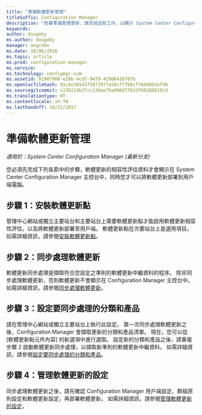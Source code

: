 ```yaml
---
title: "準備軟體更新管理"
titleSuffix: Configuration Manager
description: "若要準備管理更新，請完成這些工作，以顯示 System Center Configuration Manager 主控台中的相容性評估資料。"
keywords: 
author: dougeby
ms.author: dougeby
manager: angrobe
ms.date: 10/06/2016
ms.topic: article
ms.prod: configuration-manager
ms.service: 
ms.technology: configmgr-sum
ms.assetid: 01907900-e28b-4cd7-9479-42906416707b
ms.openlocfilehash: 91c6e3654375073977a50cfffb0cf784d091ef98
ms.sourcegitcommit: c236214b2fcc13dae7bad96d7fb33f692868191d
ms.translationtype: HT
ms.contentlocale: zh-TW
ms.lasthandoff: 10/12/2017
---
```

# <a name="prepare-for-software-updates-management"></a>準備軟體更新管理

*適用於：System Center Configuration Manager (最新分支)*

您必須先完成下列各節中的步驟，軟體更新的相容性評估資料才會顯示在 System Center Configuration Manager 主控台中，同時您才可以將軟體更新部署到用戶端電腦。

## <a name="step-1-install-a-software-update-point"></a>步驟 1：安裝軟體更新點  
管理中心網站或獨立主要站台和主要站台上需要軟體更新點才能啟用軟體更新相容性評估，以及將軟體更新部署至用戶端。 軟體更新點在次要站台上是選用項目。 如需詳細資訊，請參閱[安裝軟體更新點](install-a-software-update-point.md)。  

## <a name="step-2-synchronize-software-updates"></a>步驟 2：同步處理軟體更新
軟體更新同步處理是擷取符合您設定之準則的軟體更新中繼資料的程序。 除非同步處理軟體更新，否則軟體更新不會顯示在 Configuration Manager 主控台中。 如需詳細資訊，請參閱[同步處理軟體更新](synchronize-software-updates.md)。   

## <a name="step-3-configure-classifications-and-products-to-synchronize"></a>步驟 3：設定要同步處理的分類和產品
請在管理中心網站或獨立主要站台上執行此設定。 第一次同步處理軟體更新之後，Configuration Manager 會擷取更新的分類和產品清單。 現在，您可以從 [軟體更新點元件內容] 的新選項中進行選取。 設定新的分類和產品之後，請重複步驟 2 啟動軟體更新同步處理，以擷取新準則的軟體更新中繼資料。 如需詳細資訊，請參閱[設定要同步處理的分類和產品](configure-classifications-and-products.md)。

## <a name="step-4-manage-settings-for-software-updates"></a>步驟 4：管理軟體更新的設定
同步處理軟體更新之後，請先確認 Configuration Manager 用戶端設定、群組原則設定和軟體更新設定，再部署軟體更新。 如需詳細資訊，請參閱[管理軟體更新的設定](manage-settings-for-software-updates.md)。
